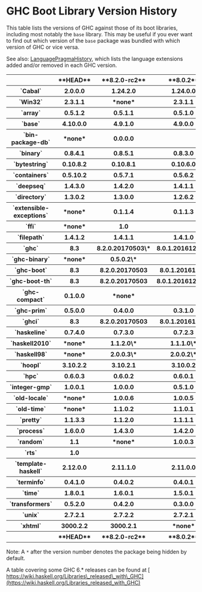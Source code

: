 # GHC Boot Library Version History



This table lists the versions of GHC against those of its boot libraries, including most notably the `base` library.  This may be useful if you ever want to find out which version of the `base` package was bundled with which version of GHC or vice versa.



See also: [LanguagePragmaHistory](language-pragma-history), which lists the language extensions added and/or removed in each GHC version.


<table><tr><th> </th>
<th>  **HEAD**  </th>
<th>  **8.2.0-rc2**  </th>
<th>  **8.0.2**  </th>
<th>  **8.0.1**  </th>
<th>  **7.10.3**  </th>
<th>  **7.10.2**  </th>
<th>  **7.10.1**  </th>
<th>  **7.8.4**  </th>
<th>  **7.8.3**  </th>
<th>  **7.8.2**  </th>
<th>  **7.8.1**  </th>
<th>  **7.6.3**  </th>
<th>  **7.6.2**  </th>
<th>  **7.6.1**  </th>
<th>  **7.4.2**  </th>
<th>  **7.4.1**  </th>
<th>  **7.2.2**  </th>
<th>  **7.2.1**  </th>
<th>  **7.0.4**  </th>
<th>  **7.0.3**  </th>
<th>  **7.0.2**  </th>
<th>  **7.0.1**  
</th></tr>
<tr><th>`Cabal` </th>
<th>  2.0.0.0  </th>
<th>  1.24.2.0  </th>
<th>  1.24.0.0  </th>
<th>  1.22.5.0  </th>
<th>  1.22.4.0  </th>
<th>  1.22.2.0  </th>
<th>  1.18.1.5  </th>
<th>  1.18.1.3  </th>
<th>  1.16.0  </th>
<th>  1.14.0  </th>
<th>  1.12.0  </th>
<th>  1.10.2.0  </th>
<th>  1.10.1.0  </th>
<th>  1.10.0.0  
</th>
<th></th>
<th></th>
<th></th>
<th></th>
<th></th>
<th></th>
<th></th>
<th></th></tr>
<tr><th>`Win32` </th>
<th>  2.3.1.1  </th>
<th>  *none*  </th>
<th>  2.3.1.1  </th>
<th>  2.3.1.0  </th>
<th>  2.3.0.2  </th>
<th>  2.3.0.0  </th>
<th>  2.2.2.0  </th>
<th>  2.2.1.0  </th>
<th>  2.2.0.2  
</th>
<th></th>
<th></th>
<th></th>
<th></th>
<th></th>
<th></th>
<th></th>
<th></th>
<th></th>
<th></th>
<th></th>
<th></th>
<th></th></tr>
<tr><th>`array` </th>
<th>  0.5.1.2  </th>
<th>  0.5.1.1  </th>
<th>  0.5.1.0  </th>
<th>  0.5.0.0  </th>
<th>  0.4.0.1  </th>
<th>  0.4.0.0  </th>
<th>  0.3.0.3  </th>
<th>  0.3.0.2  
</th>
<th></th>
<th></th>
<th></th>
<th></th>
<th></th>
<th></th>
<th></th>
<th></th>
<th></th>
<th></th>
<th></th>
<th></th>
<th></th>
<th></th></tr>
<tr><th>`base` </th>
<th>  4.10.0.0  </th>
<th>  4.9.1.0  </th>
<th>  4.9.0.0  </th>
<th>  4.8.2.0  </th>
<th>  4.8.1.0  </th>
<th>  4.8.0.0  </th>
<th>  4.7.0.2  </th>
<th>  4.7.0.1  </th>
<th>  4.7.0.0  </th>
<th>  4.6.0.1  </th>
<th>  4.6.0.0  </th>
<th>  4.5.1.0  </th>
<th>  4.5.0.0  </th>
<th>  4.4.1.0  </th>
<th>  4.4.0.0  </th>
<th>  4.3.1.0  </th>
<th>  4.3.0.0  
</th>
<th></th>
<th></th>
<th></th>
<th></th>
<th></th></tr>
<tr><th>`bin-package-db` </th>
<th>  *none*  </th>
<th>  0.0.0.0  
</th>
<th></th>
<th></th>
<th></th>
<th></th>
<th></th>
<th></th>
<th></th>
<th></th>
<th></th>
<th></th>
<th></th>
<th></th>
<th></th>
<th></th>
<th></th>
<th></th>
<th></th>
<th></th>
<th></th>
<th></th></tr>
<tr><th>`binary` </th>
<th>  0.8.4.1  </th>
<th>  0.8.5.1  </th>
<th>  0.8.3.0  </th>
<th>  0.7.5.0  </th>
<th>  0.7.3.0  </th>
<th>  0.7.1.0  </th>
<th>  0.5.1.1  </th>
<th>  0.5.1.0  </th>
<th>  0.5.0.2\*  </th>
<th>  *none*  
</th>
<th></th>
<th></th>
<th></th>
<th></th>
<th></th>
<th></th>
<th></th>
<th></th>
<th></th>
<th></th>
<th></th>
<th></th></tr>
<tr><th>`bytestring` </th>
<th>  0.10.8.2  </th>
<th>  0.10.8.1  </th>
<th>  0.10.6.0  </th>
<th>  0.10.4.0  </th>
<th>  0.10.0.2  </th>
<th>  0.10.0.0  </th>
<th>  0.9.2.1  </th>
<th>  0.9.2.0  </th>
<th>  0.9.1.10  </th>
<th>  0.9.1.8  
</th>
<th></th>
<th></th>
<th></th>
<th></th>
<th></th>
<th></th>
<th></th>
<th></th>
<th></th>
<th></th>
<th></th>
<th></th></tr>
<tr><th>`containers` </th>
<th>  0.5.10.2  </th>
<th>  0.5.7.1  </th>
<th>  0.5.6.2  </th>
<th>  0.5.5.1  </th>
<th>  0.5.0.0  </th>
<th>  0.4.2.1  </th>
<th>  0.4.1.0  </th>
<th>  0.4.0.0  
</th>
<th></th>
<th></th>
<th></th>
<th></th>
<th></th>
<th></th>
<th></th>
<th></th>
<th></th>
<th></th>
<th></th>
<th></th>
<th></th>
<th></th></tr>
<tr><th>`deepseq` </th>
<th>  1.4.3.0  </th>
<th>  1.4.2.0  </th>
<th>  1.4.1.1  </th>
<th>  1.3.0.2  </th>
<th>  1.3.0.1  </th>
<th>  1.3.0.0  </th>
<th>  *none*  
</th>
<th></th>
<th></th>
<th></th>
<th></th>
<th></th>
<th></th>
<th></th>
<th></th>
<th></th>
<th></th>
<th></th>
<th></th>
<th></th>
<th></th>
<th></th></tr>
<tr><th>`directory` </th>
<th>  1.3.0.2  </th>
<th>  1.3.0.0  </th>
<th>  1.2.6.2  </th>
<th>  1.2.2.0  </th>
<th>  1.2.1.0  </th>
<th>  1.2.0.1  </th>
<th>  1.2.0.0  </th>
<th>  1.1.0.2  </th>
<th>  1.1.0.1  </th>
<th>  1.1.0.0  
</th>
<th></th>
<th></th>
<th></th>
<th></th>
<th></th>
<th></th>
<th></th>
<th></th>
<th></th>
<th></th>
<th></th>
<th></th></tr>
<tr><th>`extensible-exceptions` </th>
<th>  *none*  </th>
<th>  0.1.1.4  </th>
<th>  0.1.1.3  </th>
<th>  0.1.1.2  
</th>
<th></th>
<th></th>
<th></th>
<th></th>
<th></th>
<th></th>
<th></th>
<th></th>
<th></th>
<th></th>
<th></th>
<th></th>
<th></th>
<th></th>
<th></th>
<th></th>
<th></th>
<th></th></tr>
<tr><th>`ffi` </th>
<th>  *none*  </th>
<th>  1.0  
</th>
<th></th>
<th></th>
<th></th>
<th></th>
<th></th>
<th></th>
<th></th>
<th></th>
<th></th>
<th></th>
<th></th>
<th></th>
<th></th>
<th></th>
<th></th>
<th></th>
<th></th>
<th></th>
<th></th>
<th></th></tr>
<tr><th>`filepath` </th>
<th>  1.4.1.2  </th>
<th>  1.4.1.1  </th>
<th>  1.4.1.0  </th>
<th>  1.4.0.0  </th>
<th>  1.3.0.2  </th>
<th>  1.3.0.1  </th>
<th>  1.3.0.0  </th>
<th>  1.2.0.1  </th>
<th>  1.2.0.0  
</th>
<th></th>
<th></th>
<th></th>
<th></th>
<th></th>
<th></th>
<th></th>
<th></th>
<th></th>
<th></th>
<th></th>
<th></th>
<th></th></tr>
<tr><th>`ghc` </th>
<th>  8.3  </th>
<th>  8.2.0.20170503\*  </th>
<th>  8.0.1.20161213\*  </th>
<th>  8.0.1\*  </th>
<th>  7.10.3\*  </th>
<th>  7.10.2\*  </th>
<th>  7.10.1\*  </th>
<th>  7.8.4\*  </th>
<th>  7.8.3\*  </th>
<th>  7.8.2\*  </th>
<th>  7.8.1\*  </th>
<th>  7.6.3\*  </th>
<th>  7.6.2\*  </th>
<th>  7.6.1\*  </th>
<th>  7.4.2\*  </th>
<th>  7.4.1\*  </th>
<th>  7.2.2\*  </th>
<th>  7.2.1\*  </th>
<th>  7.0.4\*  </th>
<th>  7.0.3\*  </th>
<th>  7.0.2\*  </th>
<th>  7.0.1\*  
</th></tr>
<tr><th>`ghc-binary` </th>
<th>  *none*  </th>
<th>  0.5.0.2\*  
</th>
<th></th>
<th></th>
<th></th>
<th></th>
<th></th>
<th></th>
<th></th>
<th></th>
<th></th>
<th></th>
<th></th>
<th></th>
<th></th>
<th></th>
<th></th>
<th></th>
<th></th>
<th></th>
<th></th>
<th></th></tr>
<tr><th>`ghc-boot` </th>
<th>  8.3  </th>
<th>  8.2.0.20170503  </th>
<th>  8.0.1.20161213  </th>
<th>  8.0.1  </th>
<th>  *none*  
</th>
<th></th>
<th></th>
<th></th>
<th></th>
<th></th>
<th></th>
<th></th>
<th></th>
<th></th>
<th></th>
<th></th>
<th></th>
<th></th>
<th></th>
<th></th>
<th></th>
<th></th></tr>
<tr><th>`ghc-boot-th` </th>
<th>  8.3  </th>
<th>  8.2.0.20170503  </th>
<th>  8.0.1.20161213\*  </th>
<th>  8.0.1  </th>
<th>  *none*  
</th>
<th></th>
<th></th>
<th></th>
<th></th>
<th></th>
<th></th>
<th></th>
<th></th>
<th></th>
<th></th>
<th></th>
<th></th>
<th></th>
<th></th>
<th></th>
<th></th>
<th></th></tr>
<tr><th>`ghc-compact` </th>
<th>  0.1.0.0  </th>
<th>  *none*  
</th>
<th></th>
<th></th>
<th></th>
<th></th>
<th></th>
<th></th>
<th></th>
<th></th>
<th></th>
<th></th>
<th></th>
<th></th>
<th></th>
<th></th>
<th></th>
<th></th>
<th></th>
<th></th>
<th></th>
<th></th></tr>
<tr><th>`ghc-prim` </th>
<th>  0.5.0.0  </th>
<th>  0.4.0.0  </th>
<th>  0.3.1.0  </th>
<th>  0.3.0.0  </th>
<th>  0.2.0.0  
</th>
<th></th>
<th></th>
<th></th>
<th></th>
<th></th>
<th></th>
<th></th>
<th></th>
<th></th>
<th></th>
<th></th>
<th></th>
<th></th>
<th></th>
<th></th>
<th></th>
<th></th></tr>
<tr><th>`ghci` </th>
<th>  8.3  </th>
<th>  8.2.0.20170503  </th>
<th>  8.0.1.20161213  </th>
<th>  8.0.1  </th>
<th>  *none*  
</th>
<th></th>
<th></th>
<th></th>
<th></th>
<th></th>
<th></th>
<th></th>
<th></th>
<th></th>
<th></th>
<th></th>
<th></th>
<th></th>
<th></th>
<th></th>
<th></th>
<th></th></tr>
<tr><th>`haskeline` </th>
<th>  0.7.4.0  </th>
<th>  0.7.3.0  </th>
<th>  0.7.2.3  </th>
<th>  0.7.2.1  </th>
<th>  0.7.1.2  </th>
<th>  *none*  
</th>
<th></th>
<th></th>
<th></th>
<th></th>
<th></th>
<th></th>
<th></th>
<th></th>
<th></th>
<th></th>
<th></th>
<th></th>
<th></th>
<th></th>
<th></th>
<th></th></tr>
<tr><th>`haskell2010` </th>
<th>  *none*  </th>
<th>  1.1.2.0\*  </th>
<th>  1.1.1.0\*  </th>
<th>  1.1.0.1\*  </th>
<th>  1.1.0.0\*  </th>
<th>  1.0.0.0\*  
</th>
<th></th>
<th></th>
<th></th>
<th></th>
<th></th>
<th></th>
<th></th>
<th></th>
<th></th>
<th></th>
<th></th>
<th></th>
<th></th>
<th></th>
<th></th>
<th></th></tr>
<tr><th>`haskell98` </th>
<th>  *none*  </th>
<th>  2.0.0.3\*  </th>
<th>  2.0.0.2\*  </th>
<th>  2.0.0.1\*  </th>
<th>  2.0.0.0\*  </th>
<th>  1.1.0.1  </th>
<th>  1.1.0.0  
</th>
<th></th>
<th></th>
<th></th>
<th></th>
<th></th>
<th></th>
<th></th>
<th></th>
<th></th>
<th></th>
<th></th>
<th></th>
<th></th>
<th></th>
<th></th></tr>
<tr><th>`hoopl` </th>
<th>  3.10.2.2  </th>
<th>  3.10.2.1  </th>
<th>  3.10.0.2  </th>
<th>  3.10.0.1  </th>
<th>  3.9.0.0  </th>
<th>  3.8.7.3  </th>
<th>  3.8.7.1  </th>
<th>  *none*  
</th>
<th></th>
<th></th>
<th></th>
<th></th>
<th></th>
<th></th>
<th></th>
<th></th>
<th></th>
<th></th>
<th></th>
<th></th>
<th></th>
<th></th></tr>
<tr><th>`hpc` </th>
<th>  0.6.0.3  </th>
<th>  0.6.0.2  </th>
<th>  0.6.0.1  </th>
<th>  0.6.0.0  </th>
<th>  0.5.1.1  </th>
<th>  0.5.1.0  </th>
<th>  0.5.0.6  
</th>
<th></th>
<th></th>
<th></th>
<th></th>
<th></th>
<th></th>
<th></th>
<th></th>
<th></th>
<th></th>
<th></th>
<th></th>
<th></th>
<th></th>
<th></th></tr>
<tr><th>`integer-gmp` </th>
<th>  1.0.0.1  </th>
<th>  1.0.0.0  </th>
<th>  0.5.1.0  </th>
<th>  0.5.0.0  </th>
<th>  0.4.0.0  </th>
<th>  0.3.0.0  </th>
<th>  0.2.0.3  </th>
<th>  0.2.0.2  
</th>
<th></th>
<th></th>
<th></th>
<th></th>
<th></th>
<th></th>
<th></th>
<th></th>
<th></th>
<th></th>
<th></th>
<th></th>
<th></th>
<th></th></tr>
<tr><th>`old-locale` </th>
<th>  *none*  </th>
<th>  1.0.0.6  </th>
<th>  1.0.0.5  </th>
<th>  1.0.0.4  </th>
<th>  1.0.0.3  </th>
<th>  1.0.0.2  
</th>
<th></th>
<th></th>
<th></th>
<th></th>
<th></th>
<th></th>
<th></th>
<th></th>
<th></th>
<th></th>
<th></th>
<th></th>
<th></th>
<th></th>
<th></th>
<th></th></tr>
<tr><th>`old-time` </th>
<th>  *none*  </th>
<th>  1.1.0.2  </th>
<th>  1.1.0.1  </th>
<th>  1.1.0.0  </th>
<th>  1.0.0.7  </th>
<th>  1.0.0.6  
</th>
<th></th>
<th></th>
<th></th>
<th></th>
<th></th>
<th></th>
<th></th>
<th></th>
<th></th>
<th></th>
<th></th>
<th></th>
<th></th>
<th></th>
<th></th>
<th></th></tr>
<tr><th>`pretty` </th>
<th>  1.1.3.3  </th>
<th>  1.1.2.0  </th>
<th>  1.1.1.1  </th>
<th>  1.1.1.0  </th>
<th>  1.1.0.0  </th>
<th>  1.0.1.2  
</th>
<th></th>
<th></th>
<th></th>
<th></th>
<th></th>
<th></th>
<th></th>
<th></th>
<th></th>
<th></th>
<th></th>
<th></th>
<th></th>
<th></th>
<th></th>
<th></th></tr>
<tr><th>`process` </th>
<th>  1.6.0.0  </th>
<th>  1.4.3.0  </th>
<th>  1.4.2.0  </th>
<th>  1.2.3.0  </th>
<th>  1.2.0.0  </th>
<th>  1.1.0.2  </th>
<th>  1.1.0.1  </th>
<th>  1.1.0.0  </th>
<th>  1.0.1.5  </th>
<th>  1.0.1.4  
</th>
<th></th>
<th></th>
<th></th>
<th></th>
<th></th>
<th></th>
<th></th>
<th></th>
<th></th>
<th></th>
<th></th>
<th></th></tr>
<tr><th>`random` </th>
<th>  1.1  </th>
<th>  *none*  </th>
<th>  1.0.0.3  
</th>
<th></th>
<th></th>
<th></th>
<th></th>
<th></th>
<th></th>
<th></th>
<th></th>
<th></th>
<th></th>
<th></th>
<th></th>
<th></th>
<th></th>
<th></th>
<th></th>
<th></th>
<th></th>
<th></th></tr>
<tr><th>`rts` </th>
<th>  1.0  
</th>
<th></th>
<th></th>
<th></th>
<th></th>
<th></th>
<th></th>
<th></th>
<th></th>
<th></th>
<th></th>
<th></th>
<th></th>
<th></th>
<th></th>
<th></th>
<th></th>
<th></th>
<th></th>
<th></th>
<th></th>
<th></th></tr>
<tr><th>`template-haskell` </th>
<th>  2.12.0.0  </th>
<th>  2.11.1.0  </th>
<th>  2.11.0.0  </th>
<th>  2.10.0.0  </th>
<th>  2.9.0.0  </th>
<th>  2.8.0.0  </th>
<th>  2.7.0.0  </th>
<th>  2.6.0.0  </th>
<th>  2.5.0.0  
</th>
<th></th>
<th></th>
<th></th>
<th></th>
<th></th>
<th></th>
<th></th>
<th></th>
<th></th>
<th></th>
<th></th>
<th></th>
<th></th></tr>
<tr><th>`terminfo` </th>
<th>  0.4.1.0  </th>
<th>  0.4.0.2  </th>
<th>  0.4.0.1  </th>
<th>  0.4.0.0  </th>
<th>  *none*  
</th>
<th></th>
<th></th>
<th></th>
<th></th>
<th></th>
<th></th>
<th></th>
<th></th>
<th></th>
<th></th>
<th></th>
<th></th>
<th></th>
<th></th>
<th></th>
<th></th>
<th></th></tr>
<tr><th>`time` </th>
<th>  1.8.0.1  </th>
<th>  1.6.0.1  </th>
<th>  1.5.0.1  </th>
<th>  1.4.2  </th>
<th>  1.4.0.1  </th>
<th>  1.4  </th>
<th>  1.2.0.5  </th>
<th>  1.2.0.3  
</th>
<th></th>
<th></th>
<th></th>
<th></th>
<th></th>
<th></th>
<th></th>
<th></th>
<th></th>
<th></th>
<th></th>
<th></th>
<th></th>
<th></th></tr>
<tr><th>`transformers` </th>
<th>  0.5.2.0  </th>
<th>  0.4.2.0  </th>
<th>  0.3.0.0  </th>
<th>  *none*  
</th>
<th></th>
<th></th>
<th></th>
<th></th>
<th></th>
<th></th>
<th></th>
<th></th>
<th></th>
<th></th>
<th></th>
<th></th>
<th></th>
<th></th>
<th></th>
<th></th>
<th></th>
<th></th></tr>
<tr><th>`unix` </th>
<th>  2.7.2.1  </th>
<th>  2.7.2.2  </th>
<th>  2.7.2.1  </th>
<th>  2.7.2.0  </th>
<th>  2.7.1.0  </th>
<th>  2.7.0.1  </th>
<th>  2.6.0.1  </th>
<th>  2.6.0.0  </th>
<th>  2.5.1.1  </th>
<th>  2.5.1.0  </th>
<th>  2.5.0.0  </th>
<th>  2.4.2.0  </th>
<th>  2.4.1.0  
</th>
<th></th>
<th></th>
<th></th>
<th></th>
<th></th>
<th></th>
<th></th>
<th></th>
<th></th></tr>
<tr><th>`xhtml` </th>
<th>  3000.2.2  </th>
<th>  3000.2.1  </th>
<th>  *none*  
</th>
<th></th>
<th></th>
<th></th>
<th></th>
<th></th>
<th></th>
<th></th>
<th></th>
<th></th>
<th></th>
<th></th>
<th></th>
<th></th>
<th></th>
<th></th>
<th></th>
<th></th>
<th></th>
<th></th></tr>
<tr><th> </th>
<th>  **HEAD**  </th>
<th>  **8.2.0-rc2**  </th>
<th>  **8.0.2**  </th>
<th>  **8.0.1**  </th>
<th>  **7.10.3**  </th>
<th>  **7.10.2**  </th>
<th>  **7.10.1**  </th>
<th>  **7.8.4**  </th>
<th>  **7.8.3**  </th>
<th>  **7.8.2**  </th>
<th>  **7.8.1**  </th>
<th>  **7.6.3**  </th>
<th>  **7.6.2**  </th>
<th>  **7.6.1**  </th>
<th>  **7.4.2**  </th>
<th>  **7.4.1**  </th>
<th>  **7.2.2**  </th>
<th>  **7.2.1**  </th>
<th>  **7.0.4**  </th>
<th>  **7.0.3**  </th>
<th>  **7.0.2**  </th>
<th>  **7.0.1**  
</th></tr></table>



Note: A `*` after the version number denotes the package being hidden by default.



A table covering some GHC 6.\* releases can be found at [
https://wiki.haskell.org/Libraries\_released\_with\_GHC](https://wiki.haskell.org/Libraries_released_with_GHC)


